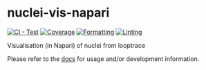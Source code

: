 # nuclei-vis-napari
[![CI - Test](https://github.com/gerlichlab/nuclei-vis-napari/actions/workflows/tests.yaml/badge.svg)](https://github.com/gerlichlab/nuclei-vis-napari/actions/workflows/tests.yaml)
[![Coverage](https://codecov.io/github/gerlichlab/nuclei-vis-napari/coverage.svg)](https://codecov.io/gh/gerlichlab/nuclei-vis-napari)
[![Formatting](https://github.com/gerlichlab/nuclei-vis-napari/actions/workflows/format.yaml/badge.svg)](https://github.com/gerlichlab/nuclei-vis-napari/actions/workflows/format.yaml)
[![Linting](https://github.com/gerlichlab/nuclei-vis-napari/actions/workflows/lint.yaml/badge.svg)](https://github.com/gerlichlab/nuclei-vis-napari/actions/workflows/lint.yaml)

Visualisation (in Napari) of nuclei from looptrace

Please refer to the [docs](./docs) for usage and/or development information.

